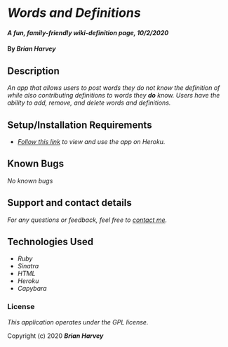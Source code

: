 # _Words and Definitions_

#### _A fun, family-friendly wiki-definition page, 10/2/2020_

#### By _**Brian Harvey**_

## Description
_An app that allows users to post words they do not know the definition of while also contributing definitions to words they __do__ know. Users have the ability to add, remove, and delete words and definitions._

## Setup/Installation Requirements

* _[Follow this link](https://mighty-depths-74804.herokuapp.com/) to view and use the app on Heroku._


## Known Bugs

_No known bugs_

## Support and contact details

_For any questions or feedback, feel free to [contact me](mailto:brian.harv3y@gmail.com)._

## Technologies Used

* _Ruby_
* _Sinatra_
* _HTML_
* _Heroku_
* _Capybara_

### License

*_This application operates under the GPL license._*

Copyright (c) 2020 **_Brian Harvey_**